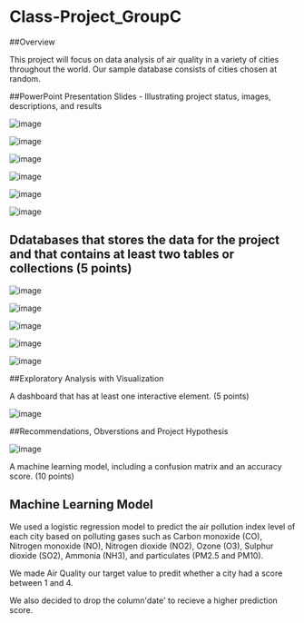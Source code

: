 # Class-Project_GroupC

##Overview

This project will focus on data analysis of air quality in a variety of cities throughout the world. Our sample database consists of cities chosen at random.


##PowerPoint Presentation Slides - Illustrating project status, images, descriptions, and results

![image](https://user-images.githubusercontent.com/117233641/233237315-52ec57fe-a8d7-44cf-80ae-f20f6f62dc91.png)

![image](https://user-images.githubusercontent.com/117233641/233237498-0c6e2f37-fdc0-4e6b-b226-db56d5a15721.png)

![image](https://user-images.githubusercontent.com/117233641/233237591-64ab3d28-9bb0-4728-912c-4b5e261b7fc0.png)

 ![image](https://user-images.githubusercontent.com/117233641/233237611-1d1229d1-4872-438e-86d8-0e2e655174a2.png)

![image](https://user-images.githubusercontent.com/117233641/233237762-b9d87f72-9b3e-42ae-865f-2fb3638dd007.png)


![image](https://user-images.githubusercontent.com/117233641/233237824-6e60319e-d4cc-4c3a-95d7-8103fbe57e7f.png)


## Ddatabases that stores the data for the project and that contains at least two tables or collections (5 points)

![image](https://user-images.githubusercontent.com/117233641/233237845-34c1c05b-a408-4e65-9a43-d31c4bada61f.png)

![image](https://user-images.githubusercontent.com/117233641/233237873-cba6ac1a-be81-4512-a0c4-84cbcbe1c520.png)

![image](https://user-images.githubusercontent.com/117233641/233237891-a1b0ca58-ac3f-40cd-88c4-0cdc46994d10.png)

![image](https://user-images.githubusercontent.com/117233641/233237917-cafb5695-87dd-4956-a18a-38c034a1c95a.png)

![image](https://user-images.githubusercontent.com/117233641/233237949-5d808e14-8082-474d-a339-47492baedc9a.png)






##Exploratory Analysis with Visualization

A dashboard that has at least one interactive element. (5 points)

![image](https://user-images.githubusercontent.com/117233641/233240169-44a36022-d025-44f2-bf14-34d1dcc8147a.png)


 
##Recommendations, Obverstions and Project Hypothesis

![image](https://user-images.githubusercontent.com/117233641/233239310-56b45d27-0e46-4d40-b9f7-0bc5047aa9c0.png)


A machine learning model, including a confusion matrix and an accuracy score. (10 points)

## Machine Learning Model
We used a logistic regression model to predict the air pollution index level of each city based on polluting gases such as Carbon monoxide (CO), Nitrogen monoxide (NO), Nitrogen dioxide (NO2), Ozone (O3), Sulphur dioxide (SO2), Ammonia (NH3), and particulates (PM2.5 and PM10).

We made Air Quality our target value to predit whether a city had a score between 1 and 4.

We also decided to drop the column'date' to recieve a higher prediction score. 



